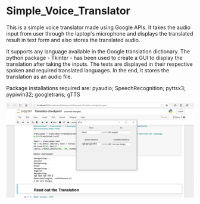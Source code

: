 # Simple_Voice_Translator
This is a simple voice translator made using Google APIs. It takes the audio input from user through the laptop's microphone and displays the translated result in text form and also stores the translated audio. 

It supports any language available in the Google translation dictionary. The python package - Tkinter - has been used to create a GUI to display the translation after taking the inputs. The texts are displayed in their respective spoken and required translated languages. In the end, it stores the translation as an audio file.

Package installations required are: pyaudio; SpeechRecognition; pyttsx3; pypiwin32; googletrans; gTTS

![Voice Translator](/voice_translator.png)
